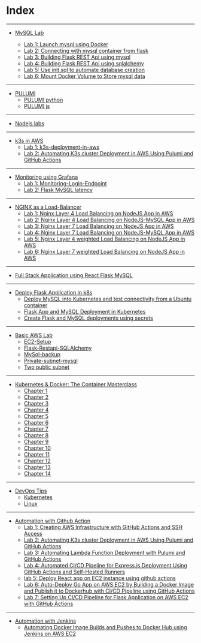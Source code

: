 # Index
---
- [MySQL Lab](https://github.com/Konami33/poridhi.io.intern/tree/main/MySQL-Lab)

    - [Lab 1: Launch mysql using Docker](https://github.com/Konami33/poridhi.io.intern/blob/main/MySQL-Lab/1/README.md)
    - [Lab 2: Connecting with mysql container from flask](https://github.com/Konami33/poridhi.io.intern/blob/main/MySQL-Lab/2/README.md)
    - [Lab 3: ⁠Building Flask REST Api using mysql](https://github.com/Konami33/poridhi.io.intern/blob/main/MySQL-Lab/1/README.md)
    - [⁠Lab 4: Building Flask REST Api using sqlalchemy](https://github.com/Konami33/poridhi.io.intern/blob/main/MySQL-Lab/3/README.md)
    - [Lab 5: Use init.sql to automate database creation](https://github.com/Konami33/poridhi.io.intern/blob/main/MySQL-Lab/4/README.md)
    - [Lab 6: Mount Docker Volume to Store mysql data](https://github.com/Konami33/poridhi.io.intern/blob/main/MySQL-Lab/5/README.md)
---
-  [PULUMI](https://github.com/Konami33/poridhi.io.intern/tree/main/PULUMI)
    - [PULUMI python](https://github.com/Konami33/poridhi.io.intern/tree/main/PULUMI/PULUMI%20python)
    - [PULUMI js](https://github.com/Konami33/poridhi.io.intern/tree/main/PULUMI/PULUMI%20js)
---
- [Nodejs labs](https://github.com/Konami33/poridhi.io.intern/tree/main/Nodejs%20labs)
---
- [k3s in AWS](https://github.com/Konami33/poridhi.io.intern/tree/main/k3s%20in%20AWS)
    - [Lab 1: k3s-deployment-in-aws](https://github.com/Konami33/poridhi.io.intern/tree/main/k3s%20in%20AWS/1.%20k3s-deployment-in-aws)
    - [Lab 2: Automating K3s cluster Deployment in AWS Using Pulumi and GitHub Actions](https://github.com/Konami33/k3s-deployment-automation)
---
- [Monitoring using Grafana](https://github.com/Konami33/poridhi.io.intern/tree/main/Monitoring%20using%20Grafana)
    - [Lab 1: Monitoring-Login-Endpoint]()
    - [Lab 2: Flask MySQL latency]()
---
- [NGINX as a Load-Balancer](https://github.com/Konami33/poridhi.io.intern/tree/main/NGINX%20as%20a%20Load-Balancer)
    - [Lab 1: Nginx Layer 4 Load Balancing on NodeJS App in AWS](https://github.com/Minhaz00/NodeJS-Tasks/tree/main/10.%20Nginx%20L4%20LB%20NodeJS%20service%20in%20AWS)
    - [Lab 2: Nginx Layer 4 Load Balancing on NodeJS-MySQL App in AWS](https://github.com/Minhaz00/NodeJS-Tasks/tree/main/11.%20Nginx%20L4%20LB%20NodeJS-MySQL%20App%20in%20AWS)
    - [Lab 3: Nginx Layer 7 Load Balancing on NodeJS App in AWS](https://github.com/Minhaz00/NodeJS-MySQL/blob/main/12.%20Nginx%20L7%20LB%20NodeJS%20service%20in%20AWS/README.md)
    - [Lab 4: Nginx Layer 7 Load Balancing on NodeJS-MySQL App in AWS](https://github.com/Minhaz00/NodeJS-MySQL/blob/main/13.%20Nginx%20L7%20LB%20NodeJS-MySQL%20App%20in%20AWS/README.md)
    - [Lab 5: Nginx Layer 4 weighted Load Balancing on NodeJS App in AWS](https://github.com/Konami33/poridhi.io.intern/tree/main/NGINX%20as%20a%20Load-Balancer/5)
    - [Lab 6: Nginx Layer 7 weighted Load Balancing on NodeJS App in AWS](https://github.com/Konami33/poridhi.io.intern/tree/main/NGINX%20as%20a%20Load-Balancer/6)
---
- [Full Stack Application using React Flask MySQL](https://github.com/Konami33/poridhi.io.intern/tree/main/Full%20Stack%20Application%20using%20React%20flask%20MySQL)
---
- [Deploy Flask Application in k8s](https://github.com/Konami33/poridhi.io.intern/tree/main/Deploy%20Flask%20application%20in%20k8s)
    - [Deploy MySQL into Kubernetes and test connectivity from a Ubuntu container](https://github.com/Konami33/poridhi.io.intern/tree/main/Deploy%20Flask%20application%20in%20k8s/1)
    - [Flask App and MySQL Deployment in Kubernetes](https://github.com/Konami33/poridhi.io.intern/tree/main/Deploy%20Flask%20application%20in%20k8s/2)
    - [Create Flask and MySQL deployments using secrets](https://github.com/Konami33/poridhi.io.intern/tree/main/Deploy%20Flask%20application%20in%20k8s/3)
---
- [Basic AWS Lab](https://github.com/Konami33/poridhi.io.intern/tree/main/Basic%20AWS%20LAB)
    - [EC2-Setup](https://github.com/Konami33/poridhi.io.intern/tree/main/Basic%20AWS%20LAB/EC2-Setup)
    - [Flask-Restapi-SQLAlchemy](https://github.com/Konami33/poridhi.io.intern/tree/main/Basic%20AWS%20LAB/Flask-Restapi-SQLAlchemy)
    - [MySql-backup](https://github.com/Konami33/poridhi.io.intern/tree/main/Basic%20AWS%20LAB/MySql-backup)
    - [Private-subnet-mysql](https://github.com/Konami33/poridhi.io.intern/tree/main/Basic%20AWS%20LAB/Two%20public%20subnet)
    - [Two public subnet](https://github.com/Konami33/poridhi.io.intern/tree/main/Basic%20AWS%20LAB/private-subnet-mysql)
---
- [Kubernetes & Docker: The Container Masterclass](https://github.com/Konami33/poridhi.io.intern/tree/main/Kubernetes%20%26%20Docker%20-%20The%20Container%20Masterclass)
    - [Chapter 1]()
    - [Chapter 2]()
    - [Chapter 3]()
    - [Chapter 4]()  
    - [Chapter 5]()
    - [Chapter 6]()
    - [Chapter 7]()
    - [Chapter 8]()
    - [Chapter 9]()
    - [Chapter 10]()
    - [Chapter 11]()
    - [Chapter 12]()
    - [Chapter 13]()
    - [Chapter 14]()
---
- [DevOps Tips](https://github.com/Konami33/poridhi.io.intern/tree/main/DevOps%20tips)
    - [Kubernetes](https://github.com/Konami33/poridhi.io.intern/tree/main/DevOps%20tips/Kubernetes)
    - [Linux](https://github.com/Konami33/poridhi.io.intern/tree/main/DevOps%20tips/Linux)
---
- [Automation with Github Action]()
    - [Lab 1: Creating AWS Infrastructure with GitHub Actions and SSH Access](https://github.com/Konami33/poridhi.io.intern/tree/main/PULUMI/PULUMI%20python/lab-5)
    - [Lab 2: Automating K3s cluster Deployment in AWS Using Pulumi and GitHub Actions](https://github.com/Konami33/k3s-deployment-automation)
    - [Lab 3: Automating Lambda Function Deployment with Pulumi and GitHub Actions](https://github.com/Galadon123/Lambda-Function-with-Pulumi-python)
    - [Lab 4: Automated CI/CD Pipeline for Express.js Deployment Using GitHub Actions and Self-Hosted Runners](https://github.com/Minhaz00/Auto-deploy-Express-Service?fbclid=IwZXh0bgNhZW0CMTAAAR3EfF0NuMWI_OsgRo3zOJRMF7DM8CNmYJwRcOFbCjOtSe3dT2j1ruoZjFc_aem_i7CWdbhGXHRVjO8qWBtiGQ)
    - [lab 5: Deploy React app on EC2 instance using github actions](https://github.com/Minhaz00/React-App-in-EC2?fbclid=IwZXh0bgNhZW0CMTAAAR32YQ9u4o5gpsVdgPu7CQr_4WtqHR6Z9g7s6k83qGhM_qoihcCyMF5nZFk_aem_c0vksLc04aYNrhfUTwVHLw)
    - [Lab 6: Auto-Deploy Go App on AWS EC2 by Building a Docker Image and Publish it to Dockerhub with CI/CD Pipeline using GitHub Actions](https://github.com/Konami33/GO-app-with-github-action?fbclid=IwZXh0bgNhZW0CMTAAAR35Tfe2GqGV9WY8TEPyRV_qU2jSvuWAVhGWfFi7mn-pOCS2vFlQqq5-yMQ_aem_aXNmyzg0AaJpAN86BVHVOw)
    - [Lab 7: Setting Up CI/CD Pipeline for Flask Application on AWS EC2 with GitHub Actions](https://github.com/Galadon123/Flask-app-with-github-action/tree/main?fbclid=IwZXh0bgNhZW0CMTAAAR2SlRy2GR41lt7WbXgOO9S_hRU55wf1SyPuVx1CFxqReYiXV25OaZNwVb0_aem_kubsbf6BUT_nPmKkT5sWZg)
---
- [Automation with Jenkins]()
    - [Automating Docker Image Builds and Pushes to Docker Hub using Jenkins on AWS EC2](https://github.com/AhnafNabil/Jenkins-Test-Demo)
